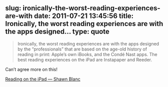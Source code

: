 slug: ironically-the-worst-reading-experiences-are-with
date: 2011-07-21 13:45:56
title: Ironically, the worst reading experiences are with the apps designed...
type: quote
---

> Ironically, the worst reading experiences are with the apps designed by the “professionals” that are based on the age-old history of reading in print: Apple’s own iBooks, and the Condé Nast apps. The best reading experiences on the iPad are Instapaper and Reeder.

Can’t agree more on this!

 [Reading on the iPad — Shawn Blanc](http://shawnblanc.net/2011/07/reading-on-the-ipad/)

